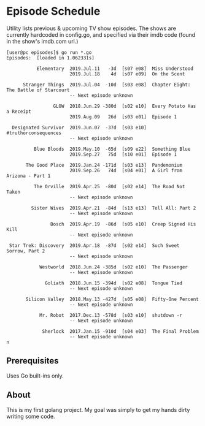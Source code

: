 # Episode Schedule
Utility lists previous &amp; upcoming TV show episodes.  The shows are currently hardcoded in config.go, and specified via 
their imdb code (found in the show's imdb.com url.)

```console
[user@pc episodes]$ go run *.go 
Episodes:  [loaded in 1.062331s]

           Elementary  2019.Jul.11   -3d  [s07 e08]  Miss Understood
                       2019.Jul.18    4d  [s07 e09]  On the Scent

      Stranger Things  2019.Jul.04  -10d  [s03 e08]  Chapter Eight: The Battle of Starcourt
                       -- Next episode unknown

                 GLOW  2018.Jun.29 -380d  [s02 e10]  Every Potato Has a Receipt
                       2019.Aug.09   26d  [s03 e01]  Episode 1

  Designated Survivor  2019.Jun.07  -37d  [s03 e10]  #truthorconsequences
                       -- Next episode unknown

          Blue Bloods  2019.May.10  -65d  [s09 e22]  Something Blue
                       2019.Sep.27   75d  [s10 e01]  Episode 1

       The Good Place  2019.Jan.24 -171d  [s03 e13]  Pandemonium
                       2019.Sep.26   74d  [s04 e01]  A Girl from Arizona - Part 1

          The Orville  2019.Apr.25  -80d  [s02 e14]  The Road Not Taken
                       -- Next episode unknown

         Sister Wives  2019.Apr.21  -84d  [s13 e13]  Tell All: Part 2
                       -- Next episode unknown

                Bosch  2019.Apr.19  -86d  [s05 e10]  Creep Signed His Kill
                       -- Next episode unknown

 Star Trek: Discovery  2019.Apr.18  -87d  [s02 e14]  Such Sweet Sorrow, Part 2
                       -- Next episode unknown

            Westworld  2018.Jun.24 -385d  [s02 e10]  The Passenger
                       -- Next episode unknown

              Goliath  2018.Jun.15 -394d  [s02 e08]  Tongue Tied
                       -- Next episode unknown

       Silicon Valley  2018.May.13 -427d  [s05 e08]  Fifty-One Percent
                       -- Next episode unknown

            Mr. Robot  2017.Dec.13 -578d  [s03 e10]  shutdown -r
                       -- Next episode unknown

             Sherlock  2017.Jan.15 -910d  [s04 e03]  The Final Problem
                       -- Next episode unknown
n

```

## Prerequisites

Uses Go built-ins only.

## About

This is my first golang project.  My goal was simply to get my hands dirty writing some code.
